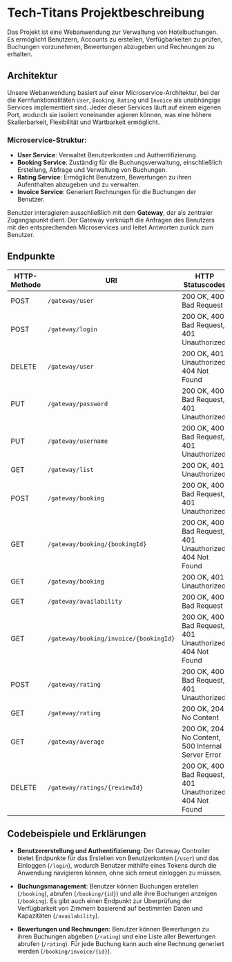 # Tech-Titans Projektbeschreibung

Das Projekt ist eine Webanwendung zur Verwaltung von Hotelbuchungen. Es ermöglicht Benutzern, Accounts zu erstellen, Verfügbarkeiten zu prüfen, Buchungen vorzunehmen, Bewertungen abzugeben und Rechnungen zu erhalten.

## Architektur

Unsere Webanwendung basiert auf einer Microservice-Architektur, bei der die Kernfunktionalitäten `User`, `Booking`, `Rating` und `Invoice` als unabhängige Services implementiert sind. Jeder dieser Services läuft auf einem eigenen Port, wodurch sie isoliert voneinander agieren können, was eine höhere Skalierbarkeit, Flexibilität und Wartbarkeit ermöglicht.

### Microservice-Struktur:

- **User Service**: Verwaltet Benutzerkonten und Authentifizierung.
- **Booking Service**: Zuständig für die Buchungsverwaltung, einschließlich Erstellung, Abfrage und Verwaltung von Buchungen.
- **Rating Service**: Ermöglicht Benutzern, Bewertungen zu ihren Aufenthalten abzugeben und zu verwalten.
- **Invoice Service**: Generiert Rechnungen für die Buchungen der Benutzer.

Benutzer interagieren ausschließlich mit dem **Gateway**, der als zentraler Zugangspunkt dient. Der Gateway verknüpft die Anfragen des Benutzers mit den entsprechenden Microservices und leitet Antworten zurück zum Benutzer.

## Endpunkte

| HTTP-Methode | URI                                 | HTTP Statuscodes                                     |
|--------------|-------------------------------------|-----------------------------------------------------|
| POST         | `/gateway/user`                    | 200 OK, 400 Bad Request                             |
| POST         | `/gateway/login`                   | 200 OK, 400 Bad Request, 401 Unauthorized           |
| DELETE       | `/gateway/user`                    | 200 OK, 401 Unauthorized, 404 Not Found            |
| PUT          | `/gateway/password`                | 200 OK, 400 Bad Request, 401 Unauthorized           |
| PUT          | `/gateway/username`                | 200 OK, 400 Bad Request, 401 Unauthorized           |
| GET          | `/gateway/list`                    | 200 OK, 401 Unauthorized                            |
| POST         | `/gateway/booking`                 | 200 OK, 400 Bad Request, 401 Unauthorized           |
| GET          | `/gateway/booking/{bookingId}`     | 200 OK, 400 Bad Request, 401 Unauthorized, 404 Not Found |
| GET          | `/gateway/booking`                 | 200 OK, 401 Unauthorized                            |
| GET          | `/gateway/availability`            | 200 OK, 400 Bad Request                             |
| GET          | `/gateway/booking/invoice/{bookingId}` | 200 OK, 400 Bad Request, 401 Unauthorized, 404 Not Found |
| POST         | `/gateway/rating`                  | 200 OK, 400 Bad Request, 401 Unauthorized           |
| GET          | `/gateway/rating`                  | 200 OK, 204 No Content                              |
| GET          | `/gateway/average`                 | 200 OK, 204 No Content, 500 Internal Server Error   |
| DELETE       | `/gateway/ratings/{reviewId}`      | 200 OK, 400 Bad Request, 401 Unauthorized, 404 Not Found |

## Codebeispiele und Erklärungen

- **Benutzererstellung und Authentifizierung**: Der Gateway Controller bietet Endpunkte für das Erstellen von Benutzerkonten (`/user`) und das Einloggen (`/login`), wodurch Benutzer mithilfe eines Tokens durch die Anwendung navigieren können, ohne sich erneut einloggen zu müssen.

- **Buchungsmanagement**: Benutzer können Buchungen erstellen (`/booking`), abrufen (`/booking/{id}`) und alle ihre Buchungen anzeigen (`/booking`). Es gibt auch einen Endpunkt zur Überprüfung der Verfügbarkeit von Zimmern basierend auf bestimmten Daten und Kapazitäten (`/availability`).

- **Bewertungen und Rechnungen**: Benutzer können Bewertungen zu ihren Buchungen abgeben (`/rating`) und eine Liste aller Bewertungen abrufen (`/rating`). Für jede Buchung kann auch eine Rechnung generiert werden (`/booking/invoice/{id}`).
